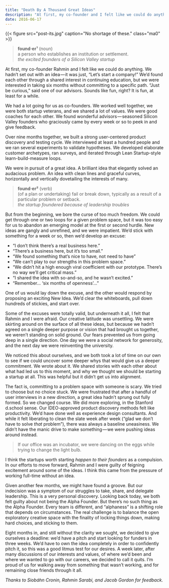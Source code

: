 ```yaml
---
title: "Death By A Thousand Great Ideas"
description: "At first, my co-founder and I felt like we could do anything. We hadn’t set out with an idea — it was just, “Let’s start a company!”"
date: 2016-06-17
---
```


{{< figure src="post-its.jpg" caption="No shortage of these." class="ma0" >}}

> **found·er¹** (noun)<br />
> a person who establishes an institution or settlement.<br />
> _the excited founders of a Silicon Valley startup_

At first, my co-founder Rahmin and I felt like we could do anything. We hadn’t set out with an idea — it was just, “Let’s start a company!” We’d found each other through a shared interest in continuing education, but we were interested in taking six months without committing to a specific path. “Just be curious,” said one of our advisors. Sounds like fun, right? It is fun, at least for a while.

We had a lot going for us as co-founders. We worked well together, we were both startup veterans, and we shared a lot of values. We were good coaches for each other. We found wonderful advisors — seasoned Silicon Valley founders who graciously came by every week or so to peek in and give feedback.

Over nine months together, we built a strong user-centered product discovery and testing cycle. We interviewed at least a hundred people and we ran several experiments to validate hypotheses. We developed elaborate customer archetypes, ran surveys, and iterated through Lean Startup-style learn-build-measure loops.

We were in pursuit of a great idea. A brilliant idea that elegantly solved an audacious problem. An idea with clean lines and graceful curves, horizontally and vertically dovetailing the interests of many.

> **found·er²** (verb)<br />
> (of a plan or undertaking) fail or break down, typically as a result of a particular problem or setback.<br />
> _the startup foundered because of leadership troubles_

But from the beginning, we bore the curse of too much freedom. We could get through one or two loops for a given problem space, but it was too easy for us to abandon an emerging model at the first or second hurdle. New ideas are gangly and unrefined, and we were impatient. We’d stick with something for a week or so, then we’d develop an excuse:

* “I don’t think there’s a real business here.”
* “There’s a business here, but it’s too small.”
* “We found something that’s nice to have, not need to have”
* “We can’t play to our strengths in this problem space.”
* “We didn’t hit a high enough viral coefficient with our prototype. There’s no way we’ll get critical mass.”
* “I shared the idea with so-and-so, and he wasn’t excited.”
* “Remember… ‘six months of openness’…”

One of us would lay down the excuse, and the other would respond by proposing an exciting New Idea. We’d clear the whiteboards, pull down hundreds of stickies, and start over.

Some of the excuses were totally valid, but underneath it all, I felt that Rahmin and I were afraid. Our creative latitude was unsettling. We were skirting around on the surface of all these ideas, but because we hadn’t agreed on a single deeper purpose or vision that had brought us together, we weren’t standing on solid ground. Our fears prevented us from going deep in a single direction. One day we were a social network for generosity, and the next day we were reinventing the university.

We noticed this about ourselves, and we both took a lot of time on our own to see if we could uncover some deeper whys that would give us a deeper commitment. We wrote about it. We shared stories with each other about what had led us to this moment, and why we thought we should be starting a startup at all. This was helpful but it didn’t get us into alignment.

The fact is, committing to a problem space with someone is scary. We tried to choose but no choice stuck. We were frustrated that after a handful of user interviews in a new direction, a great idea hadn’t sprung out fully formed. So we changed course. We did more exploring, in the Stanford d.school sense. Our IDEO-approved product discovery methods felt like productivity. We’d have done well as experience design consultants. And while it felt liberating to clean the slate week after week (“glad we don’t have to solve _that_ problem”), there was always a baseline uneasiness. We didn’t have the manic drive to make something — we were pushing ideas around instead.

> If our office was an incubator, we were dancing on the eggs while trying to change the light bulb.

I think the startups worth starting _happen to their founders_ as a compulsion. In our efforts to move forward, Rahmin and I were guilty of feigning excitement around some of the ideas. I think this came from the pressure of working full-time without an idea.

Given another few months, we might have found a groove. But our indecision was a symptom of our struggles to take, share, and delegate leadership. This is a very personal discovery. Looking back today, we both felt guilty about not being the Alpha Founder. But there’s no such thing as the Alpha Founder. Every team is different, and “alphaness” is a shifting role that depends on circumstances. The real challenge is to balance the open exploratory creative space with the finality of locking things down, making hard choices, and sticking to them.

Eight months in, and still without the clarity we sought, we decided to give ourselves a deadline: we’d have a pitch and start looking for funders in three weeks. We’d have to own the idea completely in order to confidently pitch it, so this was a good litmus test for our desires. A week later, after many discussions of our interests and values, of where we’d been and where we wanted to go with our careers, we decided to call it quits. I’m proud of us for walking away from something that wasn’t working, and for remaining close friends through it all.

_Thanks to Siobáhn Cronin, Rahmin Sarabi, and Jacob Gordon for feedback._
